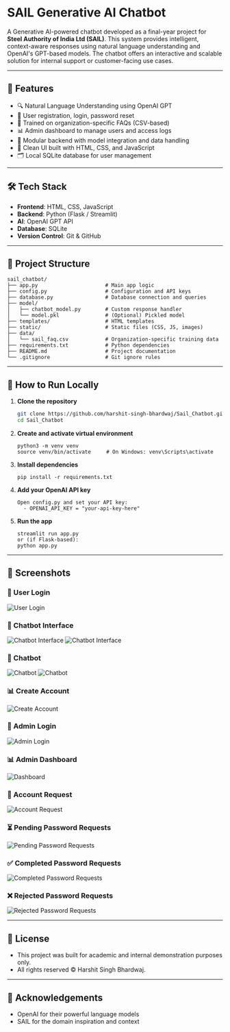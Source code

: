 # SAIL Generative AI Chatbot

A Generative AI-powered chatbot developed as a final-year project for **Steel Authority of India Ltd (SAIL)**. This system provides intelligent, context-aware responses using natural language understanding and OpenAI's GPT-based models. The chatbot offers an interactive and scalable solution for internal support or customer-facing use cases.

---

## 🚀 Features

- 🔍 Natural Language Understanding using OpenAI GPT
- 👥 User registration, login, password reset
- 🧠 Trained on organization-specific FAQs (CSV-based)
- 📊 Admin dashboard to manage users and access logs
- 🧱 Modular backend with model integration and data handling
- 🎨 Clean UI built with HTML, CSS, and JavaScript
- 🗂️ Local SQLite database for user management

---

## 🛠️ Tech Stack

- **Frontend**: HTML, CSS, JavaScript
- **Backend**: Python (Flask / Streamlit)
- **AI**: OpenAI GPT API
- **Database**: SQLite
- **Version Control**: Git & GitHub

---

## 📁 Project Structure

```plaintext
sail_chatbot/
├── app.py                      # Main app logic
├── config.py                   # Configuration and API keys
├── database.py                 # Database connection and queries
├── model/
│   ├── chatbot_model.py        # Custom response handler
│   └── model.pkl               # (Optional) Pickled model
├── templates/                  # HTML templates
├── static/                     # Static files (CSS, JS, images)
├── data/
│   └── sail_faq.csv            # Organization-specific training data
├── requirements.txt            # Python dependencies
├── README.md                   # Project documentation
└── .gitignore                  # Git ignore rules
```
---

## 🧪 How to Run Locally

1. **Clone the repository**
   ```bash
   git clone https://github.com/harshit-singh-bhardwaj/Sail_Chatbot.git
   cd Sail_Chatbot

2. **Create and activate virtual environment**
   ```
   python3 -m venv venv
   source venv/bin/activate     # On Windows: venv\Scripts\activate

3. **Install dependencies**
   ```
   pip install -r requirements.txt

4. **Add your OpenAI API key**
   ```
   Open config.py and set your API key:
     - OPENAI_API_KEY = "your-api-key-here"

5. **Run the app**
   ```
   streamlit run app.py
   or (if Flask-based):
   python app.py

---

## 📸 Screenshots
  
### 🔐 User Login
![User Login](images/image.png)

### 🤖 Chatbot Interface
![Chatbot Interface](images/image_copy.png)
![Chatbot Interface](images/image_copy_2.png)

### 🤖 Chatbot
![Chatbot](images/image_copy_3.png)
![Chatbot](images/image_copy_4.png)

### 📊 Create Account
![Create Account](images/image_copy_5.png)

### 🔐 Admin Login
![Admin Login](images/image_copy_6.png)

### 📊 Admin Dashboard
![Dashboard](images/image_copy_7.png)

### 📝 Account Request
![Account Request](images/image_copy_8.png)

### ⏳ Pending Password Requests
![Pending Password Requests](images/image_copy_9.png)

### ✅ Completed Password Requests
![Completed Password Requests](images/image_copy_10.png)

### ❌ Rejected Password Requests
![Rejected Password Requests](images/image_copy_11.png)

---

## 📜 License
  - This project was built for academic and internal demonstration purposes only.
  - All rights reserved © Harshit Singh Bhardwaj.

---

## 🙌 Acknowledgements
  - OpenAI for their powerful language models
  - SAIL for the domain inspiration and context
